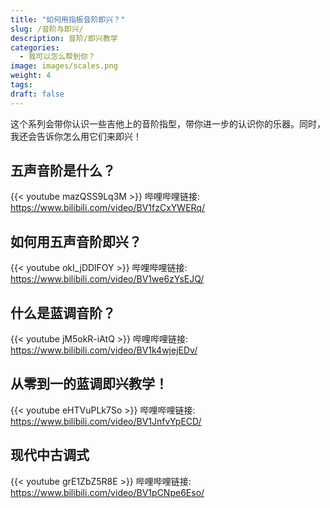 ```yaml
---
title: "如何用指板音阶即兴？"
slug: /音阶与即兴/
description: 音阶/即兴教学
categories:
  - 我可以怎么帮到你？
image: images/scales.png
weight: 4
tags:
draft: false
---
```


这个系列会带你认识一些吉他上的音阶指型，带你进一步的认识你的乐器。同时，我还会告诉你怎么用它们来即兴！

## **五声音阶是什么？**

  {{< youtube mazQSS9Lq3M >}}
  哔哩哔哩链接: https://www.bilibili.com/video/BV1fzCxYWERq/
## **如何用五声音阶即兴？**

  {{< youtube okI_jDDlFOY >}}
  哔哩哔哩链接: https://www.bilibili.com/video/BV1we6zYsEJQ/
## **什么是蓝调音阶？**

  {{< youtube jM5okR-iAtQ >}}
  哔哩哔哩链接: https://www.bilibili.com/video/BV1k4wjejEDv/
## **从零到一的蓝调即兴教学！**

  {{< youtube eHTVuPLk7So >}}
  哔哩哔哩链接: https://www.bilibili.com/video/BV1JnfvYpECD/
## **现代中古调式**

  {{< youtube grE1ZbZ5R8E >}}
  哔哩哔哩链接: https://www.bilibili.com/video/BV1pCNpe6Eso/